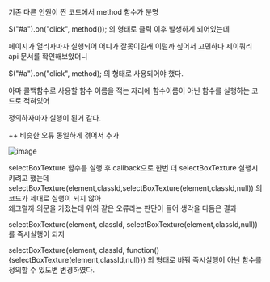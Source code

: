 기존 다른 인원이 짠 코드에서 method 함수가 분명 

$("#a").on("click", method()); 의 형태로 클릭 이후 발생하게 되어있는데 

페이지가 열리자마자 실행되어 어디가 잘못이길래 이럴까 싶어서 고민하다 제이쿼리 api 문서를 확인해보았더니 

$("#a").on("click", method); 의 형태로 사용되어야 했다.

아마 콜백함수로 사용할 함수 이름을 적는 자리에 함수이름이 아닌 함수를 실행하는 코드로 적혀있어 

정의하자마자 실행이 된거 같다.



++ 비슷한 오류 동일하게 겪어서 추가

![image](https://user-images.githubusercontent.com/97571604/219384160-8c81e52c-750a-46e0-b7c0-b287d6387c3d.png)

selectBoxTexture 함수를 실행 후 callback으로 한번 더 selectBoxTexture 실행시키려고 했는데   
selectBoxTexture(element,classId,selectBoxTexture(element,classId,null)) 의 코드가 제대로 실행이 되지 않아   
왜그럴까 의문을 가졌는데 위와 같은 오류라는 판단이 들어 생각을 다듬은 결과   


selectBoxTexture(element, classId, selectBoxTexture(element,classId,null))를 즉시실행이 되지 
  
selectBoxTexture(element, classId, function(){selectBoxTexture(element,classId,null)}) 의 형태로 바꿔 즉시실행이 아닌 함수를 정의할 수 있도변
변경하였다.
